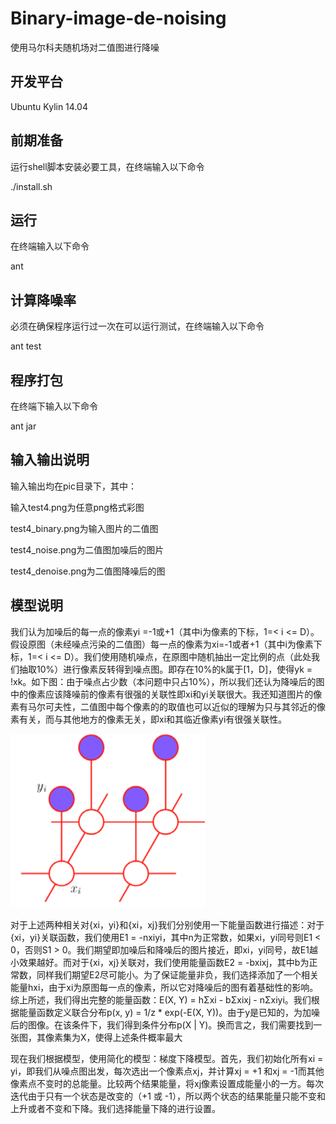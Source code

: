 Binary-image-de-noising
=======================

使用马尔科夫随机场对二值图进行降噪


开发平台
--------

Ubuntu Kylin 14.04


前期准备
--------

运行shell脚本安装必要工具，在终端输入以下命令

./install.sh


## 运行
在终端输入以下命令

ant


## 计算降噪率
必须在确保程序运行过一次在可以运行测试，在终端输入以下命令

ant test


## 程序打包
在终端下输入以下命令

ant jar


## 输入输出说明

输入输出均在pic目录下，其中：

输入test4.png为任意png格式彩图

test4_binary.png为输入图片的二值图

test4_noise.png为二值图加噪后的图片

test4_denoise.png为二值图降噪后的图


## 模型说明

  我们认为加噪后的每一点的像素yi =-1或+1（其中i为像素的下标，1=< i <= D）。假设原图（未经噪点污染的二值图）每一点的像素为xi=-1或者+1（其中i为像素下标，1=< i <= D）。我们使用随机噪点，在原图中随机抽出一定比例的点（此处我们抽取10%）进行像素反转得到噪点图。即存在10%的k属于[1，D]，使得yk = !xk。如下图：由于噪点占少数（本问题中只占10%），所以我们还认为降噪后的图中的像素应该降噪前的像素有很强的关联性即xi和yi关联很大。我还知道图片的像素有马尔可夫性，二值图中每个像素的的取值也可以近似的理解为只与其邻近的像素有关，而与其他地方的像素无关，即xi和其临近像素yi有很强关联性。

  ![Image text](https://github.com/JieweiWei/Binary-image-de-noising/blob/master/doc/Markv.png)
　

  对于上述两种相关对{xi，yi}和{xi，xj}我们分别使用一下能量函数进行描述：对于{xi，yi}关联函数，我们使用E1 = -nxiyi，其中n为正常数，如果xi，yi同号则E1 < 0，否则S1 > 0。我们期望即加噪后和降噪后的图片接近，即xi，yi同号，故E1越小效果越好。而对于{xi，xj}关联对，我们使用能量函数E2 = -bxixj，其中b为正常数，同样我们期望E2尽可能小。为了保证能量非负，我们选择添加了一个相关能量hxi，由于xi为原图每一点的像素，所以它对降噪后的图有着基础性的影响。综上所述，我们得出完整的能量函数：E(X, Y) = hΣxi - bΣxixj - nΣxiyi。我们根据能量函数定义联合分布p(x, y) = 1/z * exp(-E(X, Y))。由于y是已知的，为加噪后的图像。在该条件下，我们得到条件分布p(X | Y)。换而言之，我们需要找到一张图，其像素集为X，使得上述条件概率最大

  现在我们根据模型，使用简化的模型：梯度下降模型。首先，我们初始化所有xi = yi，即我们从噪点图出发，每次选出一个像素点xj，并计算xj = +1 和xj = -1而其他像素点不变时的总能量。比较两个结果能量，将xj像素设置成能量小的一方。每次迭代由于只有一个状态是改变的（+1 或 -1），所以两个状态的结果能量只能不变和上升或者不变和下降。我们选择能量下降的进行设置。



